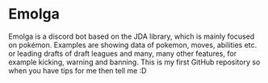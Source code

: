 # Emolga
Emolga is a discord bot based on the JDA library, which is mainly focused on pokémon. Examples are showing data of pokemon, moves, abilities etc. or leading drafts of draft leagues and many, many other features, for example kicking, warning and banning.
This is my first GitHub repository so when you have tips for me then tell me :D
